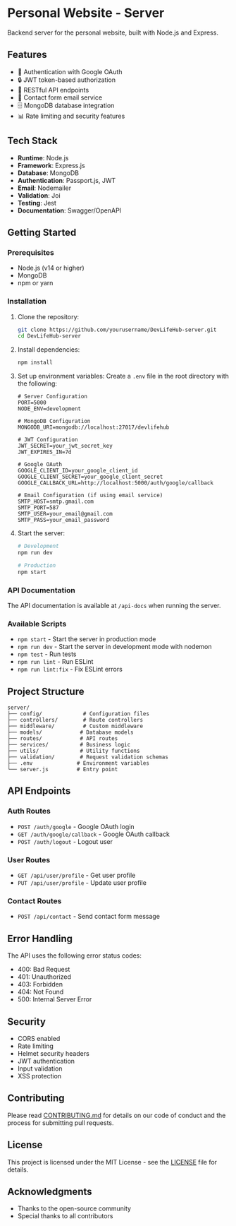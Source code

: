 # Personal Website - Server

Backend server for the personal website, built with Node.js and Express.

## Features

- 🔐 Authentication with Google OAuth
- 🔒 JWT token-based authorization
- 📝 RESTful API endpoints
- 📨 Contact form email service
- 🗄️ MongoDB database integration
- 📊 Rate limiting and security features

## Tech Stack

- **Runtime**: Node.js
- **Framework**: Express.js
- **Database**: MongoDB
- **Authentication**: Passport.js, JWT
- **Email**: Nodemailer
- **Validation**: Joi
- **Testing**: Jest
- **Documentation**: Swagger/OpenAPI

## Getting Started

### Prerequisites

- Node.js (v14 or higher)
- MongoDB
- npm or yarn

### Installation

1. Clone the repository:
   ```bash
   git clone https://github.com/yourusername/DevLifeHub-server.git
   cd DevLifeHub-server
   ```

2. Install dependencies:
   ```bash
   npm install
   ```

3. Set up environment variables:
   Create a `.env` file in the root directory with the following:
   ```env
   # Server Configuration
   PORT=5000
   NODE_ENV=development

   # MongoDB Configuration
   MONGODB_URI=mongodb://localhost:27017/devlifehub

   # JWT Configuration
   JWT_SECRET=your_jwt_secret_key
   JWT_EXPIRES_IN=7d

   # Google OAuth
   GOOGLE_CLIENT_ID=your_google_client_id
   GOOGLE_CLIENT_SECRET=your_google_client_secret
   GOOGLE_CALLBACK_URL=http://localhost:5000/auth/google/callback

   # Email Configuration (if using email service)
   SMTP_HOST=smtp.gmail.com
   SMTP_PORT=587
   SMTP_USER=your_email@gmail.com
   SMTP_PASS=your_email_password
   ```

4. Start the server:
   ```bash
   # Development
   npm run dev

   # Production
   npm start
   ```

### API Documentation

The API documentation is available at `/api-docs` when running the server.

### Available Scripts

- `npm start` - Start the server in production mode
- `npm run dev` - Start the server in development mode with nodemon
- `npm test` - Run tests
- `npm run lint` - Run ESLint
- `npm run lint:fix` - Fix ESLint errors

## Project Structure

```
server/
├── config/             # Configuration files
├── controllers/        # Route controllers
├── middleware/         # Custom middleware
├── models/            # Database models
├── routes/            # API routes
├── services/          # Business logic
├── utils/             # Utility functions
├── validation/        # Request validation schemas
├── .env              # Environment variables
└── server.js         # Entry point
```

## API Endpoints

### Auth Routes
- `POST /auth/google` - Google OAuth login
- `GET /auth/google/callback` - Google OAuth callback
- `POST /auth/logout` - Logout user

### User Routes
- `GET /api/user/profile` - Get user profile
- `PUT /api/user/profile` - Update user profile

### Contact Routes
- `POST /api/contact` - Send contact form message

## Error Handling

The API uses the following error status codes:

- 400: Bad Request
- 401: Unauthorized
- 403: Forbidden
- 404: Not Found
- 500: Internal Server Error

## Security

- CORS enabled
- Rate limiting
- Helmet security headers
- JWT authentication
- Input validation
- XSS protection

## Contributing

Please read [CONTRIBUTING.md](CONTRIBUTING.md) for details on our code of conduct and the process for submitting pull requests.

## License

This project is licensed under the MIT License - see the [LICENSE](LICENSE) file for details.

## Acknowledgments

- Thanks to the open-source community
- Special thanks to all contributors
